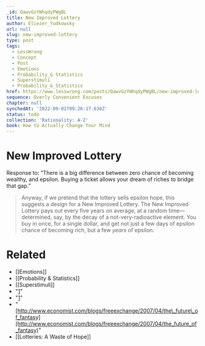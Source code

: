 ```yaml
---
_id: QawvGzYWhqdyPWgBL
title: New Improved Lottery
author: Eliezer_Yudkowsky
url: null
slug: new-improved-lottery
type: post
tags:
  - LessWrong
  - Concept
  - Post
  - Emotions
  - Probability_& Statistics
  - Superstimuli
  - Probability_&_Statistics
href: https://www.lesswrong.com/posts/QawvGzYWhqdyPWgBL/new-improved-lottery
sequence: Overly Convenient Excuses
chapter: null
synchedAt: '2022-09-01T09:26:17.636Z'
status: todo
collection: 'Rationality: A-Z'
book: How to Actually Change Your Mind
---
```


# New Improved Lottery

Response to: “There is a big difference between zero chance of becoming wealthy, and epsilon. Buying a ticket allows your dream of riches to bridge that gap.”

> Anyway, if we pretend that the lottery sells epsilon hope, this suggests a design for a New Improved Lottery. The New Improved Lottery pays out every five years on average, at a random time—determined, say, by the decay of a not-very-radioactive element. You buy in once, for a single dollar, and get not just a few days of epsilon chance of becoming rich, but a few _years_ of epsilon.


# Related

- [[Emotions]]
- [[Probability & Statistics]]
- [[Superstimuli]]
- "[1](#fn1x6)"
- "[1](#fn1x6-bk)"
- "[http://www.economist.com/blogs/freeexchange/2007/04/the\_future\_of_fantasy](http://www.economist.com/blogs/freeexchange/2007/04/the_future_of_fantasy)"
- [[Lotteries: A Waste of Hope]]